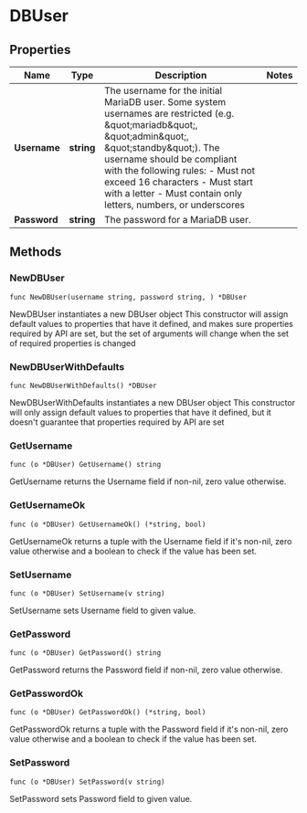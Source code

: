 # DBUser

## Properties

|Name | Type | Description | Notes|
|------------ | ------------- | ------------- | -------------|
|**Username** | **string** | The username for the initial MariaDB user. Some system usernames are restricted (e.g. \&quot;mariadb\&quot;, \&quot;admin\&quot;, \&quot;standby\&quot;).  The username should be compliant with the following rules: - Must not exceed 16 characters - Must start with a letter - Must contain only letters, numbers, or underscores  | |
|**Password** | **string** | The password for a MariaDB user. | |

## Methods

### NewDBUser

`func NewDBUser(username string, password string, ) *DBUser`

NewDBUser instantiates a new DBUser object
This constructor will assign default values to properties that have it defined,
and makes sure properties required by API are set, but the set of arguments
will change when the set of required properties is changed

### NewDBUserWithDefaults

`func NewDBUserWithDefaults() *DBUser`

NewDBUserWithDefaults instantiates a new DBUser object
This constructor will only assign default values to properties that have it defined,
but it doesn't guarantee that properties required by API are set

### GetUsername

`func (o *DBUser) GetUsername() string`

GetUsername returns the Username field if non-nil, zero value otherwise.

### GetUsernameOk

`func (o *DBUser) GetUsernameOk() (*string, bool)`

GetUsernameOk returns a tuple with the Username field if it's non-nil, zero value otherwise
and a boolean to check if the value has been set.

### SetUsername

`func (o *DBUser) SetUsername(v string)`

SetUsername sets Username field to given value.


### GetPassword

`func (o *DBUser) GetPassword() string`

GetPassword returns the Password field if non-nil, zero value otherwise.

### GetPasswordOk

`func (o *DBUser) GetPasswordOk() (*string, bool)`

GetPasswordOk returns a tuple with the Password field if it's non-nil, zero value otherwise
and a boolean to check if the value has been set.

### SetPassword

`func (o *DBUser) SetPassword(v string)`

SetPassword sets Password field to given value.



